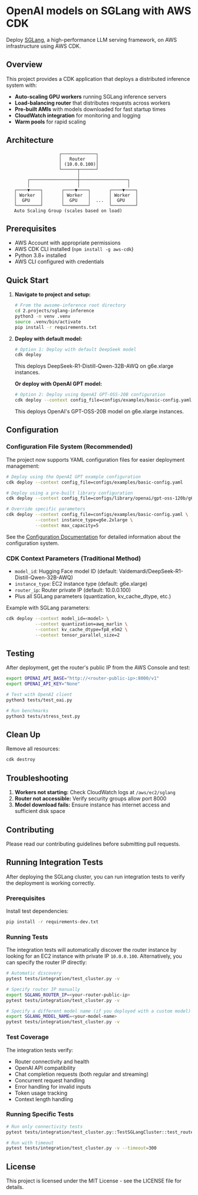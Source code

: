 # OpenAI models on SGLang with AWS CDK

Deploy [SGLang](https://github.com/sgl-project/sglang), a high-performance LLM serving framework, on AWS infrastructure using AWS CDK.

## Overview

This project provides a CDK application that deploys a distributed inference system with:

- **Auto-scaling GPU workers** running SGLang inference servers
- **Load-balancing router** that distributes requests across workers
- **Pre-built AMIs** with models downloaded for fast startup times
- **CloudWatch integration** for monitoring and logging
- **Warm pools** for rapid scaling

## Architecture

```
                    ┌─────────────┐
                    │   Router    │
                    │ (10.0.0.100)│
                    └──────┬──────┘
                           │
        ┌──────────────────┼──────────────────┐
        │                  │                  │
   ┌────▼────┐       ┌────▼────┐       ┌────▼────┐
   │ Worker  │       │ Worker  │       │ Worker  │
   │  GPU    │       │  GPU    │  ...  │  GPU    │
   └─────────┘       └─────────┘       └─────────┘
   Auto Scaling Group (scales based on load)
```

## Prerequisites

- AWS Account with appropriate permissions
- AWS CDK CLI installed (`npm install -g aws-cdk`)
- Python 3.8+ installed
- AWS CLI configured with credentials

## Quick Start

1. **Navigate to project and setup:**
   ```bash
   # From the awsome-inference root directory
   cd 2.projects/sglang-inference
   python3 -m venv .venv
   source .venv/bin/activate
   pip install -r requirements.txt
   ```

2. **Deploy with default model:**
   ```bash
   # Option 1: Deploy with default DeepSeek model
   cdk deploy
   ```
   This deploys DeepSeek-R1-Distill-Qwen-32B-AWQ on g6e.xlarge instances.

   **Or deploy with OpenAI GPT model:**
   ```bash
   # Option 2: Deploy using OpenAI GPT-OSS-20B configuration
   cdk deploy --context config_file=configs/examples/basic-config.yaml
   ```
   This deploys OpenAI's GPT-OSS-20B model on g6e.xlarge instances.

## Configuration

### Configuration File System (Recommended)

The project now supports YAML configuration files for easier deployment management:

```bash
# Deploy using the OpenAI GPT example configuration
cdk deploy --context config_file=configs/examples/basic-config.yaml

# Deploy using a pre-built library configuration
cdk deploy --context config_file=configs/library/openai/gpt-oss-120b/g6e-12xlarge.yaml

# Override specific parameters
cdk deploy --context config_file=configs/examples/basic-config.yaml \
           --context instance_type=g6e.2xlarge \
           --context max_capacity=5
```

See the [Configuration Documentation](configs/README.md) for detailed information about the configuration system.

### CDK Context Parameters (Traditional Method)

- `model_id`: Hugging Face model ID (default: Valdemardi/DeepSeek-R1-Distill-Qwen-32B-AWQ)
- `instance_type`: EC2 instance type (default: g6e.xlarge)
- `router_ip`: Router private IP (default: 10.0.0.100)
- Plus all SGLang parameters (quantization, kv_cache_dtype, etc.)

Example with SGLang parameters:
```bash
cdk deploy --context model_id=<model> \
           --context quantization=awq_marlin \
           --context kv_cache_dtype=fp8_e5m2 \
           --context tensor_parallel_size=2
```

## Testing

After deployment, get the router's public IP from the AWS Console and test:

```bash
export OPENAI_API_BASE="http://<router-public-ip>:8000/v1"
export OPENAI_API_KEY="None"

# Test with OpenAI client
python3 tests/test_oai.py

# Run benchmarks
python3 tests/stress_test.py
```

## Clean Up

Remove all resources:
```bash
cdk destroy
```

## Troubleshooting

1. **Workers not starting:** Check CloudWatch logs at `/aws/ec2/sglang`
2. **Router not accessible:** Verify security groups allow port 8000
3. **Model download fails:** Ensure instance has internet access and sufficient disk space

## Contributing

Please read our contributing guidelines before submitting pull requests.

## Running Integration Tests

After deploying the SGLang cluster, you can run integration tests to verify the deployment is working correctly.

### Prerequisites

Install test dependencies:
```bash
pip install -r requirements-dev.txt
```

### Running Tests

The integration tests will automatically discover the router instance by looking for an EC2 instance with private IP `10.0.0.100`. Alternatively, you can specify the router IP directly:

```bash
# Automatic discovery
pytest tests/integration/test_cluster.py -v

# Specify router IP manually
export SGLANG_ROUTER_IP=<your-router-public-ip>
pytest tests/integration/test_cluster.py -v

# Specify a different model name (if you deployed with a custom model)
export SGLANG_MODEL_NAME=<your-model-name>
pytest tests/integration/test_cluster.py -v
```

### Test Coverage

The integration tests verify:
- Router connectivity and health
- OpenAI API compatibility
- Chat completion requests (both regular and streaming)
- Concurrent request handling
- Error handling for invalid inputs
- Token usage tracking
- Context length handling

### Running Specific Tests

```bash
# Run only connectivity tests
pytest tests/integration/test_cluster.py::TestSGLangCluster::test_router_connectivity -v

# Run with timeout
pytest tests/integration/test_cluster.py -v --timeout=300
```

## License

This project is licensed under the MIT License - see the LICENSE file for details.
